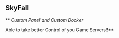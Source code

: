## SkyFall
**
_Custom Panel and Custom Docker_

Able to take better Control of you Game Servers!!**
